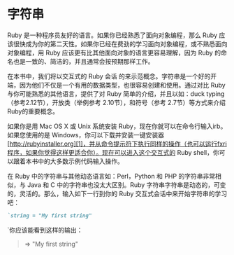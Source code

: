 # 字符串
Ruby 是一种程序员友好的语言。如果你已经熟悉了面向对象编程，那么 Ruby 应该很快成为你的第二天性。如果你已经在费劲的学习面向对象编程，或不熟悉面向对象编程，用 Ruby 应该更有比其他面向对象的语言更容易理解，因为 Ruby 的命名也是一致的、简洁的，并且通常会按预期那样工作。

在本书中，我们将以交互式的 Ruby 会话 的来示范概念。字符串是一个好的开端，因为他们不仅是一个有用的数据类型，也很容易创建和使用。通过对比 Ruby 与你可能熟悉的其他语言，提供了对 Ruby 简单的介绍，并且以如：duck typing （参考2.12节），开放类（举例参考 2.10节），和符号（参考 2.7节）等方式来介绍Ruby的重要概念。

如果你是用 Mac OS X 或 Unix 系统安装 Ruby，现在你就可以在命令行输入irb。如果您使用的是 Windows，你可以下载并安装一键安装器 [http://rubyinstaller.org][1]，并从命令提示符下执行同样的操作（也可以运行fxri程序，如果你觉得这样更适合你）。现在可以进入这个交互式的 Ruby shell，你可以跟着本书中的大多数示例代码输入操作。

在 Ruby 中的字符串与其他动态语言如：Perl，Python 和 PHP 的字符串非常相似，与 Java 和 C 中的字符串也没太大区别。Ruby 字符串字符串是动态的，可变的，灵活的。那么，输入如下一行到你的 Ruby 交互式会话中来开始字符串的学习吧：

```ruby
`string = "My first string"
```
`你应该能看到这样的输出：
> =\> "My first string"

[1]:	http://rubyinstaller.org